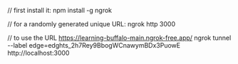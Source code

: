 // first install it:
npm install -g ngrok

// for a randomly generated unique URL:
ngrok http 3000 

// to use the URL https://learning-buffalo-main.ngrok-free.app/ 
ngrok tunnel --label edge=edghts_2h7Rey9BbogWCnawymBDx3PuowE http://localhost:3000

